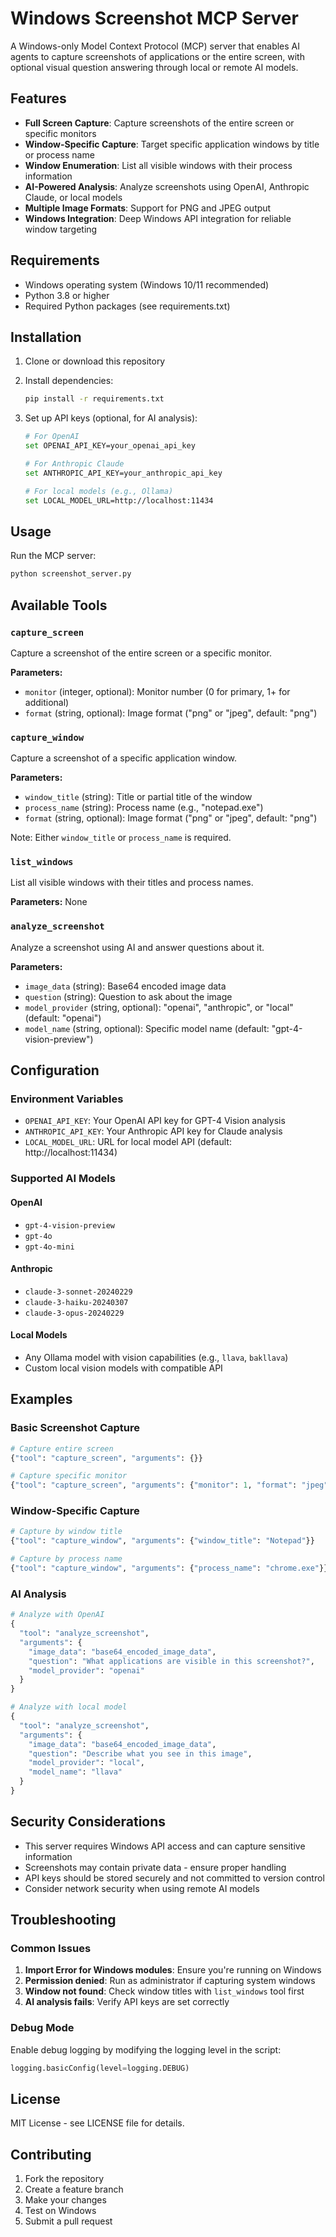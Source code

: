 # Windows Screenshot MCP Server

A Windows-only Model Context Protocol (MCP) server that enables AI agents to capture screenshots of applications or the entire screen, with optional visual question answering through local or remote AI models.

## Features

- **Full Screen Capture**: Capture screenshots of the entire screen or specific monitors
- **Window-Specific Capture**: Target specific application windows by title or process name
- **Window Enumeration**: List all visible windows with their process information
- **AI-Powered Analysis**: Analyze screenshots using OpenAI, Anthropic Claude, or local models
- **Multiple Image Formats**: Support for PNG and JPEG output
- **Windows Integration**: Deep Windows API integration for reliable window targeting

## Requirements

- Windows operating system (Windows 10/11 recommended)
- Python 3.8 or higher
- Required Python packages (see requirements.txt)

## Installation

1. Clone or download this repository
2. Install dependencies:
   ```bash
   pip install -r requirements.txt
   ```

3. Set up API keys (optional, for AI analysis):
   ```bash
   # For OpenAI
   set OPENAI_API_KEY=your_openai_api_key
   
   # For Anthropic Claude
   set ANTHROPIC_API_KEY=your_anthropic_api_key
   
   # For local models (e.g., Ollama)
   set LOCAL_MODEL_URL=http://localhost:11434
   ```

## Usage

Run the MCP server:
```bash
python screenshot_server.py
```

## Available Tools

### `capture_screen`
Capture a screenshot of the entire screen or a specific monitor.

**Parameters:**
- `monitor` (integer, optional): Monitor number (0 for primary, 1+ for additional)
- `format` (string, optional): Image format ("png" or "jpeg", default: "png")

### `capture_window`
Capture a screenshot of a specific application window.

**Parameters:**
- `window_title` (string): Title or partial title of the window
- `process_name` (string): Process name (e.g., "notepad.exe")
- `format` (string, optional): Image format ("png" or "jpeg", default: "png")

Note: Either `window_title` or `process_name` is required.

### `list_windows`
List all visible windows with their titles and process names.

**Parameters:** None

### `analyze_screenshot`
Analyze a screenshot using AI and answer questions about it.

**Parameters:**
- `image_data` (string): Base64 encoded image data
- `question` (string): Question to ask about the image
- `model_provider` (string, optional): "openai", "anthropic", or "local" (default: "openai")
- `model_name` (string, optional): Specific model name (default: "gpt-4-vision-preview")

## Configuration

### Environment Variables

- `OPENAI_API_KEY`: Your OpenAI API key for GPT-4 Vision analysis
- `ANTHROPIC_API_KEY`: Your Anthropic API key for Claude analysis
- `LOCAL_MODEL_URL`: URL for local model API (default: http://localhost:11434)

### Supported AI Models

#### OpenAI
- `gpt-4-vision-preview`
- `gpt-4o`
- `gpt-4o-mini`

#### Anthropic
- `claude-3-sonnet-20240229`
- `claude-3-haiku-20240307`
- `claude-3-opus-20240229`

#### Local Models
- Any Ollama model with vision capabilities (e.g., `llava`, `bakllava`)
- Custom local vision models with compatible API

## Examples

### Basic Screenshot Capture
```python
# Capture entire screen
{"tool": "capture_screen", "arguments": {}}

# Capture specific monitor
{"tool": "capture_screen", "arguments": {"monitor": 1, "format": "jpeg"}}
```

### Window-Specific Capture
```python
# Capture by window title
{"tool": "capture_window", "arguments": {"window_title": "Notepad"}}

# Capture by process name
{"tool": "capture_window", "arguments": {"process_name": "chrome.exe"}}
```

### AI Analysis
```python
# Analyze with OpenAI
{
  "tool": "analyze_screenshot",
  "arguments": {
    "image_data": "base64_encoded_image_data",
    "question": "What applications are visible in this screenshot?",
    "model_provider": "openai"
  }
}

# Analyze with local model
{
  "tool": "analyze_screenshot",
  "arguments": {
    "image_data": "base64_encoded_image_data",
    "question": "Describe what you see in this image",
    "model_provider": "local",
    "model_name": "llava"
  }
}
```

## Security Considerations

- This server requires Windows API access and can capture sensitive information
- Screenshots may contain private data - ensure proper handling
- API keys should be stored securely and not committed to version control
- Consider network security when using remote AI models

## Troubleshooting

### Common Issues

1. **Import Error for Windows modules**: Ensure you're running on Windows
2. **Permission denied**: Run as administrator if capturing system windows
3. **Window not found**: Check window titles with `list_windows` tool first
4. **AI analysis fails**: Verify API keys are set correctly

### Debug Mode

Enable debug logging by modifying the logging level in the script:
```python
logging.basicConfig(level=logging.DEBUG)
```

## License

MIT License - see LICENSE file for details.

## Contributing

1. Fork the repository
2. Create a feature branch
3. Make your changes
4. Test on Windows
5. Submit a pull request